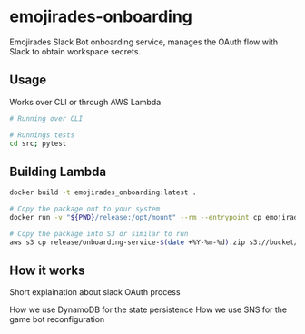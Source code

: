 # emojirades-onboarding
Emojirades Slack Bot onboarding service, manages the OAuth flow with Slack to obtain workspace secrets.

## Usage
Works over CLI or through AWS Lambda


```bash
# Running over CLI

# Runnings tests
cd src; pytest
```

## Building Lambda
```bash
docker build -t emojirades_onboarding:latest .

# Copy the package out to your system
docker run -v "${PWD}/release:/opt/mount" --rm --entrypoint cp emojirades_onboarding:latest /src/function.zip /opt/mount/onboarding-service-$(date +%Y-%m-%d).zip

# Copy the package into S3 or similar to run
aws s3 cp release/onboarding-service-$(date +%Y-%m-%d).zip s3://bucket/path/to/function.zip
```


## How it works
Short explaination about slack OAuth process

How we use DynamoDB for the state persistence
How we use SNS for the game bot reconfiguration
